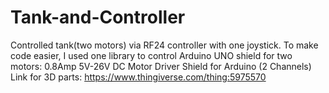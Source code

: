 # Tank-and-Controller
Controlled tank(two motors) via RF24 controller with one joystick. To make code easier, I used one library to control Arduino UNO shield for two motors: 0.8Amp 5V-26V DC Motor Driver Shield for Arduino (2 Channels)
Link for 3D parts:
  https://www.thingiverse.com/thing:5975570

